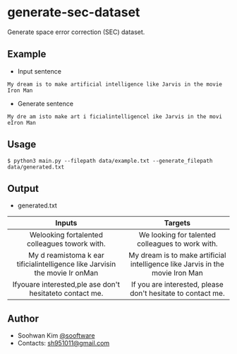 # generate-sec-dataset
  
Generate space error correction (SEC) dataset.
  
## Example
  
- Input sentence
```
My dream is to make artificial intelligence like Jarvis in the movie Iron Man
```
- Generate sentence
```
My dre am isto make art i ficialintelligencel ike Jarvis in the movi eIron Man 
```
  
## Usage
  
```
$ python3 main.py --filepath data/example.txt --generate_filepath data/generated.txt
```
  
## Output

- generated.txt
  
|Inputs|Targets|  
|:----:|:-----:|  
|Welooking fortalented  colleagues  towork with.|We looking for talented colleagues to work with. |  
|My d reamistoma k ear tificialintelligence like Jarvisin the movie Ir onMan|My dream is to make artificial intelligence like Jarvis in the movie Iron Man|  
|Ifyouare interested,ple ase don't hesitateto contact me.|If you are interested, please don't hesitate to contact me.|  
  
## Author
  
* Soohwan Kim [@sooftware](https://github.com/sooftware)
* Contacts: sh951011@gmail.com
